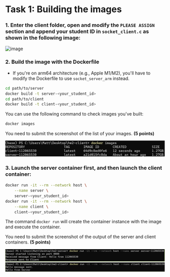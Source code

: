 # Task 1: Building the images

### 1. Enter the client folder, open and modify the `PLEASE ASSIGN` section and append your student ID in `socket_client.c` as shown in the following image:
<img width="750" height="552" alt="image" src="https://github.com/user-attachments/assets/25129b2c-e607-4f17-86ad-62384b6372f2" />


### 2. Build the image with the Dockerfile
- If you're on arm64 architecture (e.g., Apple M1/M2), you'll have to modify the Dockerfile to use `socket_server_arm` instead.
```bash
cd path/to/server
docker build -t server-<your_student_id>
cd path/to/client
docker build -t client-<your_student_id>
```
You can use the following command to check images you've built:
```bash
docker images
```

<div class="warning">
You need to submit the screenshot of the list of your images. <strong>(5 points)</strong>
</div>

![](../../assets/2025-06-10-23-57-49.png)


### 3. Launch the server container first, and then launch the client container:
```bash
docker run -it --rm --network host \
    --name server \
    server-<your_student_id>
docker run -it --rm --network host \
    --name client \
    client-<your_student_id>
```
The command `docker run` will create the container instance with the image and execute the container.

<div class="warning">
You need to submit the screenshot of the output of the server and client containers. <strong>(5 points)</strong>
</div>

![](../../assets/2025-06-10-23-58-42.png)
![](../../assets/2025-06-10-23-59-02.png)
